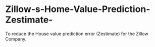 # Zillow-s-Home-Value-Prediction-Zestimate-
To reduce the House value prediction error (Zestimate) for the Zillow Company.
